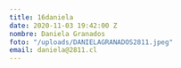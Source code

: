 ```yaml
---
title: 16daniela
date: 2020-11-03 19:42:00 Z
nombre: Daniela Granados
foto: "/uploads/DANIELAGRANADOS2811.jpeg"
email: daniela@2811.cl
---
```


